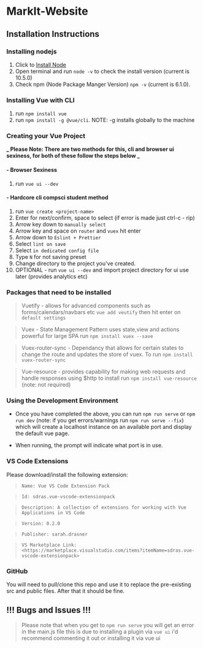 # MarkIt-Website

<h2>Installation Instructions</h2>

<h3> Installing nodejs</h3>

1. Click to [Install Node](https://nodejs.org/en/download/)
2. Open terminal and run `node -v` to check the install version (current is 10.5.0)
3. Check npm (Node Package Manger Version) `npm -v` (current is 6.1.0).

<h3> Installing Vue with CLI </h3>

1. run `npm install vue`
2. run `npm install -g @vue/cli`. NOTE: -g installs globally to the machine

<h3> Creating your Vue Project </h3>

**_ Please Note: There are two methods for this, cli and browser ui sexiness, for both of these follow the steps below _**

<h4> - Browser Sexiness </h4>

1. run `vue ui --dev`

<h4> - Hardcore cli compsci student method </h4>

1. run `vue create <project-name>`
2. Enter for next/confirm, space to select (if error is made just ctrl-c - rip)
3. Arrow key down to `manually select`
4. Arrow key and space on `router` and `vuex` hit enter
5. Arrow down to `Eslint + Prettier`
6. Select `lint on save`
7. Select `in dedicated config file`
8. Type `N` for not saving preset
9. Change directory to the project you've created.
10. OPTIONAL - run `vue ui --dev` and import project directory for ui use later (provides analytics etc)

<h3> Packages that need to be installed </h3>

> Vuetify - allows for advanced components such as forms/calendars/navbars etc `vue add veutify` then hit enter on `default settings`

> Vuex - State Management Pattern uses state,view and actions powerful for large SPA run `npm install vuex --save`

> Vuex-router-sync - Dependancy that allows for certain states to change the route and updates the store of vuex. To run `npm install vuex-router-sync`

> Vue-resource - provides capability for making web requests and handle responses using \$http to install run `npm install vue-resource` (note: not required)

<h3> Using the Development Environment</h3>

- Once you have completed the above, you can run `npm run serve` or `npm run dev`
  (note: if you get errors/warnings run `npm run serve --fix`)
  which will create a localhost instance on an available port and display the default vue page.

- When running, the prompt will indicate what port is in use.

<h3> VS Code Extensions </h3>

Please download/install the following extension:

> `Name: Vue VS Code Extension Pack`

> `Id: sdras.vue-vscode-extensionpack`

> `Description: A collection of extensions for working with Vue Applications in VS Code`

> `Version: 0.2.0`

> `Publisher: sarah.drasner`

> `VS Marketplace Link: <https://marketplace.visualstudio.com/items?itemName=sdras.vue-vscode-extensionpack>`

<h3> GitHub </h3>

You will need to pull/clone this repo and use it to replace the pre-existing src and public files. After that it should be fine.

<h2> !!! Bugs and Issues !!! </h2>

> Please note that when you get to `npm run serve` you will get an error in the main.js file this is due to installing a plugin via `vue ui` i'd recommend commenting it out or installing it via vue ui
